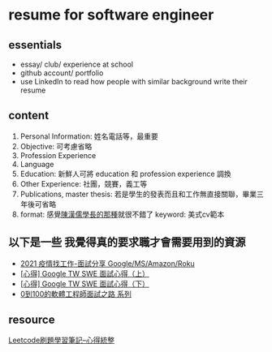 
# resume for software engineer
## essentials
 - essay/ club/ experience at school
 - github account/ portfolio
 - use LinkedIn to read how people with similar background write their resume
## content
1.  Personal Information: 姓名電話等，最重要
2.  Objective: 可考慮省略
3.  Profession Experience
4.  Language
5.  Education: 新鮮人可將 education 和 profession experience 調換
6.  Other Experience: 社團，競賽，義工等
7.  Publications, master thesis: 若是學生的發表而且和工作無直接關聯，畢業三年後可省略
8. format: 感覺[陳漢儒學長的那種](https://future-outlier.github.io/CV/ERIC_CHEN_CV.pdf)就很不錯了 keyword: 美式cv範本

## 以下是一些 我覺得真的要求職才會需要用到的資源
 - [2021 疫情找工作-面試分享 Google/MS/Amazon/Roku](https://richard-chang.medium.com/2021-%E7%96%AB%E6%83%85%E6%89%BE%E5%B7%A5%E4%BD%9C-%E9%9D%A2%E8%A9%A6%E5%88%86%E4%BA%AB-google-microsoft-amazon-roku-811b2db5188)
 - [[心得] Google TW SWE 面試心得（上）](https://www.ptt.cc/bbs/Soft_Job/M.1625756279.A.914.html)
 - [[心得] Google TW SWE 面試心得（下）](https://www.ptt.cc/bbs/Soft_Job/M.1625903945.A.52F.html)
 - [0到100的軟體工程師面試之路 系列](https://ithelp.ithome.com.tw/users/20152262/ironman/5615)

## resource 
[Leetcode刷題學習筆記–心得統整](https://hackmd.io/@meyr543/r1skFcvgY#Leetcode%E5%88%B7%E9%A1%8C%E5%AD%B8%E7%BF%92%E7%AD%86%E8%A8%98%E2%80%93%E5%BF%83%E5%BE%97%E7%B5%B1%E6%95%B4)
